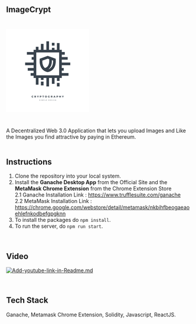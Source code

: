## ImageCrypt

# ![pageres](public/lock-fav.PNG)

 <br />
A Decentralized Web 3.0 Application that lets you upload Images and Like the Images you find attractive by paying in Ethereum.
<br />  <br />

## Instructions

1. Clone the repository into your local system.
2. Install the **Ganache Desktop App** from the Official Site and the **MetaMask Chrome Extension** from the Chrome Extension Store
   <br />
   2.1 Ganache Installation Link : https://www.trufflesuite.com/ganache <br />
   2.2 MetaMask Installation Link : https://chrome.google.com/webstore/detail/metamask/nkbihfbeogaeaoehlefnkodbefgpgknn
4. To install the packages do `npm install`.
5. To run the server, do `npm run start`.

<br />

## Video

 [![Add-youtube-link-in-Readme.md](https://img.youtube.com/vi/8wMv3Uv8AaY/0.jpg)](https://youtu.be/8wMv3Uv8AaY)
 
<br />

## Tech Stack
Ganache, Metamask Chrome Extension, Solidity, Javascript, ReactJS.


